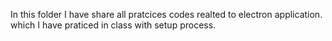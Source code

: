 In this folder I have share all pratcices codes realted to electron application. which I have praticed in class  with setup process.
